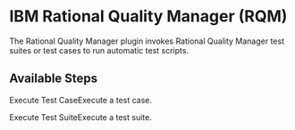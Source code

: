 
# IBM Rational Quality Manager (RQM)

The Rational Quality Manager plugin invokes Rational Quality Manager test suites or test cases to run automatic test scripts.


## Available Steps

Execute Test CaseExecute a test case.

Execute Test SuiteExecute a test suite.


